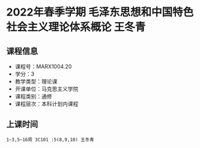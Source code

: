 # 2022年春季学期 毛泽东思想和中国特色社会主义理论体系概论 王冬青






## 课程信息

- 课程号：MARX1004.20
- 学分：3
- 教学类型：理论课
- 开课单位：马克思主义学院
- 课程类别：通修
- 课程层次：本科计划内课程

## 上课时间

```
1~3,5~16周 3C101 :5(8,9,10) 王冬青
```

